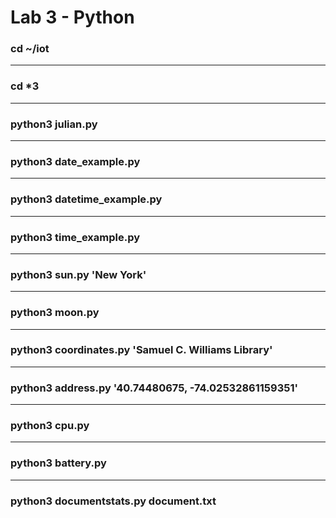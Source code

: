 # Lab 3 - Python

### cd ~/iot

---
### cd *3

---
### python3 julian.py

---
### python3 date_example.py

---
### python3 datetime_example.py

---
### python3 time_example.py

---
### python3 sun.py 'New York'

---
### python3 moon.py

---
### python3 coordinates.py 'Samuel C. Williams Library'

---
### python3 address.py '40.74480675, -74.02532861159351'

---
### python3 cpu.py

---
### python3 battery.py

---
### python3 documentstats.py document.txt

